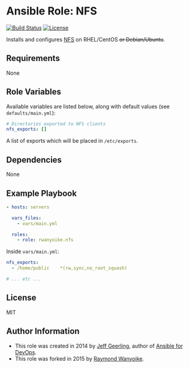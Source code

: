 # Ansible Role: NFS

[![Build Status](https://img.shields.io/travis/rwanyoike/ansible-role-nfs.svg)](https://travis-ci.org/rwanyoike/ansible-role-nfs) [![License](https://img.shields.io/badge/license-MIT-blue.svg)](https://raw.githubusercontent.com/rwanyoike/ansible-role-nfs/master/LICENSE)

Installs and configures [NFS](https://en.wikipedia.org/wiki/Network_File_System) on RHEL/CentOS ~~or Debian/Ubuntu~~.

## Requirements

None

## Role Variables

Available variables are listed below, along with default values (see `defaults/main.yml`):

```yaml
# Directories exported to NFS clients
nfs_exports: []
```

A list of exports which will be placed in `/etc/exports`.

## Dependencies

None

## Example Playbook

```yaml
- hosts: servers

  vars_files:
    - vars/main.yml

  roles:
    - role: rwanyoike.nfs
```

Inside `vars/main.yml`:

```yaml
nfs_exports:
  - /home/public    *(rw,sync,no_root_squash)

# ... etc ...
```

## License

MIT

## Author Information

- This role was created in 2014 by [Jeff Geerling](http://jeffgeerling.com/), author of [Ansible for DevOps](http://ansiblefordevops.com/).
- This role was forked in 2015 by [Raymond Wanyoike](https://github.com/rwanyoike).
